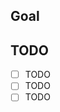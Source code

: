 ## Goal
<!-- 해당 이슈의 목표가 무엇인지 작성해주세요. -->


## TODO
<!-- 해당 이슈에서 목표를 이루기 위한 TODO를 작성해주세요. -->

- [ ] TODO
- [ ] TODO
- [ ] TODO